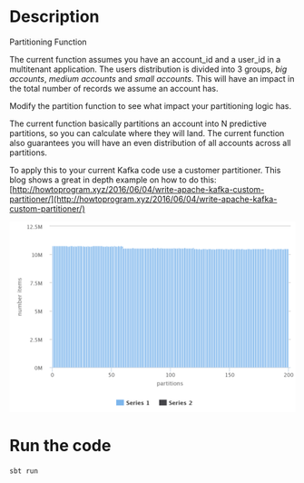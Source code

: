# Description

Partitioning Function

The current function assumes you have an account_id and a user_id in a multitenant application.
The users distribution is divided into 3 groups, *big accounts*, *medium accounts* and *small accounts*.
This will have an impact in the total number of records we assume an account has.

Modify the partition function to see what impact your partitioning logic has.

The current function basically partitions an account into N predictive partitions, so you can calculate where they will land.
The current function also guarantees you will have an even distribution of all accounts across all partitions.


To apply this to your current Kafka code use a customer partitioner. This blog shows a great in depth example on how to do this:
[http://howtoprogram.xyz/2016/06/04/write-apache-kafka-custom-partitioner/](http://howtoprogram.xyz/2016/06/04/write-apache-kafka-custom-partitioner/)

![Screenshot](https://raw.githubusercontent.com/fneves/kafka_partitioner/master/chart.png)
# Run the code

```bash
sbt run
```



